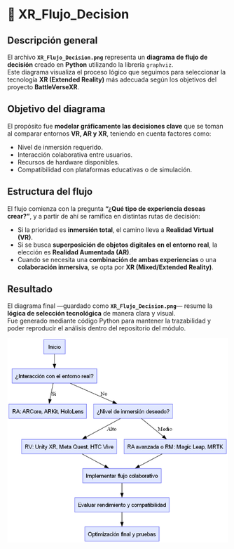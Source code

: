 # 🧭 XR_Flujo_Decision

## Descripción general

El archivo **`XR_Flujo_Decision.png`** representa un **diagrama de flujo de decisión** creado en **Python** utilizando la librería `graphviz`.  
Este diagrama visualiza el proceso lógico que seguimos para seleccionar la tecnología **XR (Extended Reality)** más adecuada según los objetivos del proyecto **BattleVerseXR**.

## Objetivo del diagrama

El propósito fue **modelar gráficamente las decisiones clave** que se toman al comparar entornos **VR, AR y XR**, teniendo en cuenta factores como:

- Nivel de inmersión requerido.  
- Interacción colaborativa entre usuarios.  
- Recursos de hardware disponibles.  
- Compatibilidad con plataformas educativas o de simulación.

## Estructura del flujo

El flujo comienza con la pregunta **“¿Qué tipo de experiencia deseas crear?”**, y a partir de ahí se ramifica en distintas rutas de decisión:

- Si la prioridad es **inmersión total**, el camino lleva a **Realidad Virtual (VR)**.  
- Si se busca **superposición de objetos digitales en el entorno real**, la elección es **Realidad Aumentada (AR)**.  
- Cuando se necesita una **combinación de ambas experiencias** o una **colaboración inmersiva**, se opta por **XR (Mixed/Extended Reality)**.

## Resultado

El diagrama final —guardado como **`XR_Flujo_Decision.png`**— resume la **lógica de selección tecnológica** de manera clara y visual.  
Fue generado mediante código Python para mantener la trazabilidad y poder reproducir el análisis dentro del repositorio del módulo.

![XR_Flujo_Decision](Pics/XR_Flujo_Decision.png)
